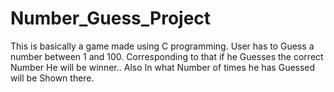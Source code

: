 # Number_Guess_Project

This is basically a game made using C programming.
User has to Guess a number between 1 and 100. 
Corresponding to that if he Guesses the correct Number 
He will be winner..
Also In what Number of times he has Guessed will be Shown there.
